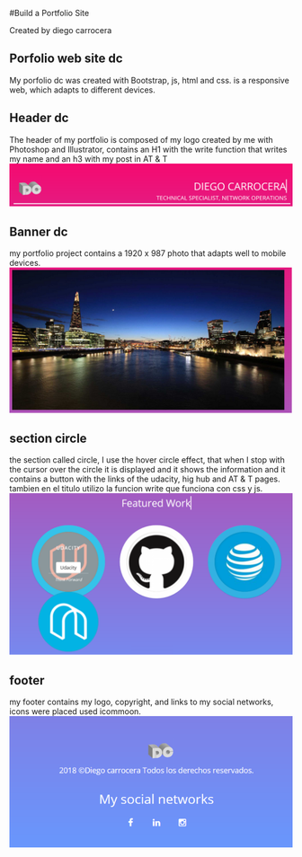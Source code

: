 #Build a Portfolio Site

Created by diego carrocera


## Porfolio web site dc
My porfolio dc was created with Bootstrap, js, html and css. is a responsive web, which adapts to different devices.


## Header dc
The header of my portfolio is composed of my logo created by me with Photoshop and Illustrator, contains an H1 with the write function that writes my name and an h3 with my post in AT & T
![image](/images/readme/header.png)

## Banner dc
my portfolio project contains a 1920 x 987 photo that adapts well to mobile devices.
![image](/images/readme/banner.png)


## section circle 
the section called circle, I use the hover circle effect, that when I stop with the cursor over the circle it is displayed and it shows the information and it contains a button with the links of the udacity, hig hub and AT & T pages.
tambien en el titulo utilizo la funcion  write que funciona con css y js.
![image](/images/readme/circle.png)

## footer
my footer contains my logo, copyright, and links to my social networks, icons were placed used icommoon.
![image](/images/readme/footer.png)

